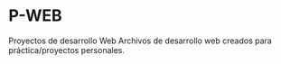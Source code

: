 # P-WEB
Proyectos de desarrollo Web
Archivos de desarrollo web creados para práctica/proyectos personales. 
